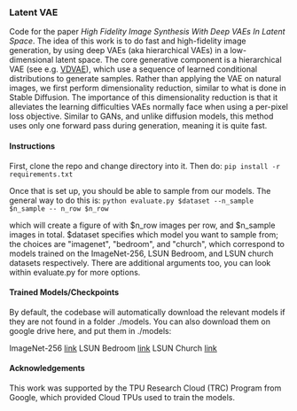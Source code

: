 ### Latent VAE

Code for the paper *High Fidelity Image Synthesis With Deep VAEs In Latent Space*. 
The idea of this work is to do fast and high-fidelity image generation, by using deep VAEs (aka hierarchical VAEs) in a low-dimensional latent space. The core generative component is a hierarchical VAE (see e.g. [VDVAE](https://arxiv.org/abs/2011.10650)), which use a sequence of learned conditional distributions to generate samples. 
Rather than applying the VAE on natural images, we first perform dimensionality reduction, similar to what is done in Stable Diffusion. The importance of this dimensionality reduction is that it alleviates the learning difficulties VAEs normally face when using a per-pixel loss objective. Similar to GANs, and unlike diffusion models, this method uses only one forward pass during generation, meaning it is quite fast.

#### Instructions

First, clone the repo and change directory into it. Then do:
```pip install -r requirements.txt```

Once that is set up, you should be able to sample from our models. The general way to do this is:
```python evaluate.py $dataset --n_sample $n_sample -- n_row $n_row```

which will create a figure of with $n_row images per row, and $n_sample images in total. $dataset specifies which model you want to sample from; the choices are "imagenet", "bedroom", and "church", which correspond to models trained on the ImageNet-256, LSUN Bedroom, and LSUN church datasets respectively. There are additional arguments too, you can look within evaluate.py for more options.

#### Trained Models/Checkpoints

By default, the codebase will automatically download the relevant models if they are not found in a folder ./models. You can also download them on google drive here, and put them in ./models:

ImageNet-256 [link](https://drive.google.com/file/d/1Y_ja6z0e6yv2xh3wwQsv-a_OkFwJGWEo/view)
LSUN Bedroom [link](https://drive.google.com/file/d/16LNvSWl2kzsiVUWnbOCTZ1jnp_8UvuL4/view)
LSUN Church [link](https://drive.google.com/file/d/1OcMnePRtFKzUT9ZiXxZswd32ijJ7TpLL/view)

#### Acknowledgements

This work was supported by the TPU Research Cloud (TRC) Program from Google, which provided Cloud TPUs used to train the models.